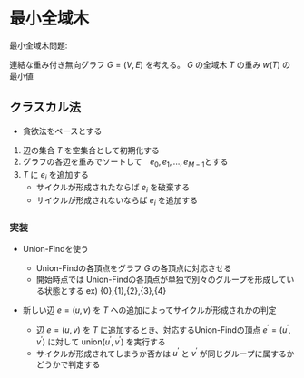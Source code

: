 <!-- ドラフト -->
# 最小全域木

最小全域木問題:

連結な重み付き無向グラフ $G = (V,E)$ を考える。 $G$ の全域木 $T$ の重み $w(T)$ の最小値

## クラスカル法

- 貪欲法をベースとする

1. 辺の集合 $T$ を空集合として初期化する
2. グラフの各辺を重みでソートして　$e_0,e_1, ... ,e_{M-1}$とする
3. $T$ に $e_i$ を追加する 
    - サイクルが形成されたならば $e_i$ を破棄する
    - サイクルが形成されないならば $e_i$ を追加する 

### 実装

- Union-Findを使う
    - Union-Findの各頂点をグラフ $G$ の各頂点に対応させる
    - 開始時点では Union-Findの各頂点が単独で別々のグループを形成している状態とする ex) {0},{1},{2},{3},{4}
    
- 新しい辺 $e = (u,v)$ を $T$ への追加によってサイクルが形成されかの判定
    - 辺 $e = (u,v)$ を $T$ に追加するとき、対応するUnion-Findの頂点 $e^{\prime} = (u^{\prime}, v^{\prime})$ に対して $\text{union}(u^{\prime}, v^{\prime})$ を実行する  
    - サイクルが形成されてしまうか否かは $u^{\prime}$ と $v^{\prime}$ が同じグループに属するかどうかで判定する 
